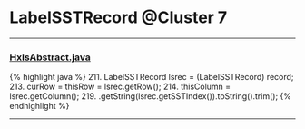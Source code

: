 # LabelSSTRecord @Cluster 7

***

### [HxlsAbstract.java](https://searchcode.com/codesearch/view/68613461/)
{% highlight java %}
211. LabelSSTRecord lsrec = (LabelSSTRecord) record;
213. curRow = thisRow = lsrec.getRow();
214. thisColumn = lsrec.getColumn();
219.   .getString(lsrec.getSSTIndex()).toString().trim();
{% endhighlight %}

***

